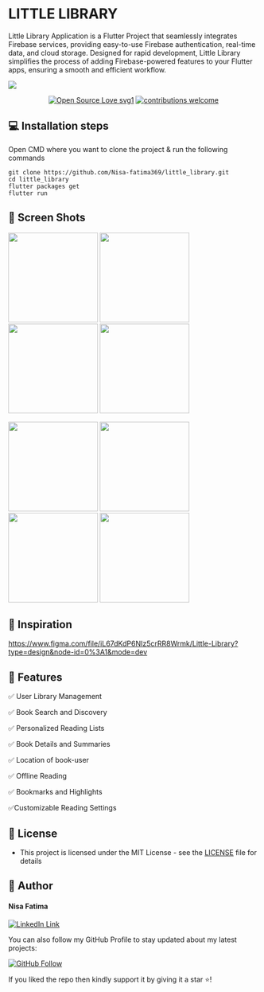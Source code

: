# LITTLE LIBRARY
 
Little Library Application is a Flutter Project that seamlessly integrates Firebase services, providing easy-to-use Firebase authentication, real-time data, and cloud storage. Designed for rapid development, Little Library simplifies the process of adding Firebase-powered features to your Flutter apps, ensuring a smooth and efficient workflow.

<img src="https://github.com/user-attachments/assets/acc6fc6a-9f93-4633-a379-c764841b8569">

<div align="center">
 
[![Open Source Love svg1](https://badges.frapsoft.com/os/v1/open-source.svg?v=103)](#)
[![contributions welcome](https://img.shields.io/badge/contributions-welcome-brightgreen.svg?style=flat&label=Contributions&colorA=red&colorB=black	)](#)
 
</div>
 
## 💻 Installation steps
 
Open CMD where you want to clone the project & run the following commands
 
```
git clone https://github.com/Nisa-fatima369/little_library.git
cd little_library
flutter packages get
flutter run
```
 
## 📱 Screen Shots

<img src="https://github.com/user-attachments/assets/b0a08f12-1a56-4749-ac5f-71bd22bb185f" width=180> <img src="https://github.com/user-attachments/assets/8ad9c1ec-7a97-4866-87aa-affd010f3bcc" width=180> <img src="https://github.com/user-attachments/assets/9e19398c-e549-4777-a6c7-8c2eb83a907b" width=180> <img src="https://github.com/user-attachments/assets/c3e5fc97-c47c-4af1-93ba-77163e06bcc4" width=180>

<img src="https://github.com/user-attachments/assets/4117cf80-a978-4d25-b048-727a83ffea29" width=180> <img src="https://github.com/user-attachments/assets/cf7f7d78-633e-4d12-9be6-658a79b0ac5a" width=180> <img src="https://github.com/user-attachments/assets/067bec0e-71be-461e-b3c4-18fc62e46f52" width=180> <img src="https://github.com/user-attachments/assets/e70cb47c-bae9-4acb-96e2-b4ba8a9e66dc" width=180> 

## 🎨 Inspiration

https://www.figma.com/file/iL67dKdP6NIz5crRR8Wrmk/Little-Library?type=design&node-id=0%3A1&mode=dev 
 
## 🎯 Features 
 
✅ User Library Management

✅ Book Search and Discovery

✅ Personalized Reading Lists

✅ Book Details and Summaries

✅ Location of book-user

✅ Offline Reading 

✅ Bookmarks and Highlights

✅Customizable Reading Settings

 
## 🔑 License
- This project is licensed under the MIT License - see the [LICENSE](LICENCE.md.md) file for details
 
## 🧑 Author
 
#### Nisa Fatima
[![LinkedIn Link](https://img.shields.io/badge/Connect-Nisa-blue.svg?logo=linkedin&longCache=true&style=social&label=Connect
)](https://www.linkedin.com/in/nisa-fatima369)

You can also follow my GitHub Profile to stay updated about my latest projects:

[![GitHub Follow](https://img.shields.io/badge/Connect-Nisa-blue.svg?logo=Github&longCache=true&style=social&label=Follow)](https://github.com/Nisa-fatima369)

If you liked the repo then kindly support it by giving it a star ⭐!
